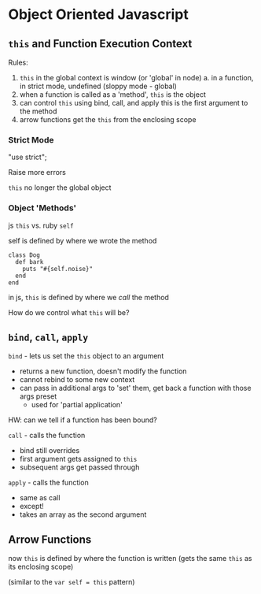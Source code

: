 # Object Oriented Javascript

## `this` and Function Execution Context

Rules:
1. `this` in the global context is window (or 'global' in node)
  a. in a function, in strict mode, undefined (sloppy mode - global)
2. when a function is called as a 'method', `this` is the object
3. can control `this` using bind, call, and apply
    this is the first argument to the method
4. arrow functions get the `this` from the enclosing scope

### Strict Mode

"use strict";

Raise more errors

`this` no longer the global object


### Object 'Methods'

js `this` vs. ruby `self`

self is defined by where we wrote the method

```
class Dog
  def bark
    puts "#{self.noise}"
  end
end
```

in js, `this` is defined by where we _call_ the method


How do we control what `this` will be?

## `bind`, `call`, `apply`

`bind` - lets us set the `this` object to an argument
- returns a new function, doesn't modify the function
- cannot rebind to some new context
- can pass in additional args to 'set' them, get back a function with those args preset
   - used for 'partial application'

HW: can we tell if a function has been bound?

`call` - calls the function
 - bind still overrides
 - first argument gets assigned to `this`
 - subsequent args get passed through

`apply` - calls the function
- same as call
- except!
- takes an array as the second argument

## Arrow Functions

now `this` is defined by where the function is written
(gets the same `this` as its enclosing scope)

(similar to the `var self = this` pattern)
